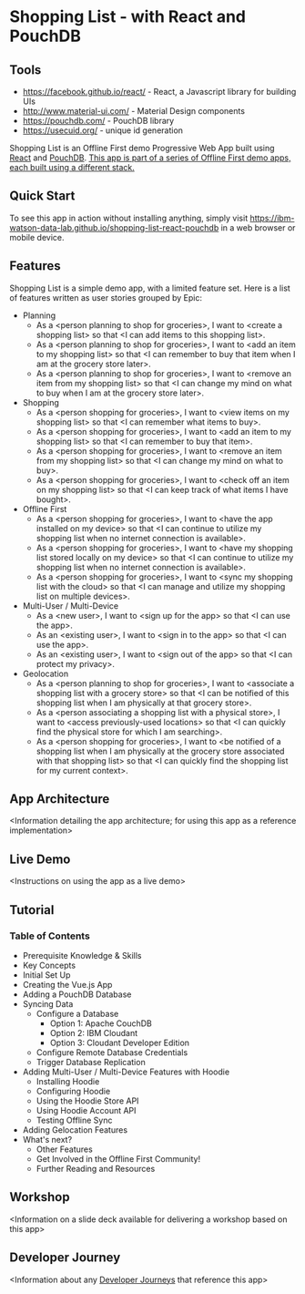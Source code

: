 # Shopping List - with React and PouchDB

## Tools

- https://facebook.github.io/react/ - React, a Javascript library for building UIs
- http://www.material-ui.com/ - Material Design components
- https://pouchdb.com/ - PouchDB library
- https://usecuid.org/ - unique id generation

Shopping List is an Offline First demo Progressive Web App built using [React](https://facebook.github.io/react/) and [PouchDB](https://pouchdb.com/). [This app is part of a series of Offline First demo apps, each built using a different stack.](https://github.com/ibm-watson-data-lab/shopping-list)

## Quick Start

To see this app in action without installing anything, simply visit https://ibm-watson-data-lab.github.io/shopping-list-react-pouchdb in a web browser or mobile device.

## Features

Shopping List is a simple demo app, with a limited feature set. Here is a list of features written as user stories grouped by Epic:

* Planning
  * As a \<person planning to shop for groceries\>, I want to \<create a shopping list\> so that \<I can add items to this shopping list\>.
  * As a \<person planning to shop for groceries\>, I want to \<add an item to my shopping list\> so that \<I can remember to buy that item when I am at the grocery store later\>.
  * As a \<person planning to shop for groceries\>, I want to \<remove an item from my shopping list\> so that \<I can change my mind on what to buy when I am at the grocery store later\>.
* Shopping
  * As a \<person shopping for groceries\>, I want to \<view items on my shopping list\> so that \<I can remember what items to buy\>.
  * As a \<person shopping for groceries\>, I want to \<add an item to my shopping list\> so that \<I can remember to buy that item\>.
  * As a \<person shopping for groceries\>, I want to \<remove an item from my shopping list\> so that \<I can change my mind on what to buy\>.
  * As a \<person shopping for groceries\>, I want to \<check off an item on my shopping list\> so that \<I can keep track of what items I have bought\>.
* Offline First
  * As a \<person shopping for groceries\>, I want to \<have the app installed on my device\> so that \<I can continue to utilize my shopping list when no internet connection is available\>.
  * As a \<person shopping for groceries\>, I want to \<have my shopping list stored locally on my device\> so that \<I can continue to utilize my shopping list when no internet connection is available\>.
  * As a \<person shopping for groceries\>, I want to \<sync my shopping list with the cloud\> so that \<I can manage and utilize my shopping list on multiple devices\>.
* Multi-User / Multi-Device
  * As a \<new user\>, I want to \<sign up for the app\> so that \<I can use the app\>.
  * As an \<existing user\>, I want to \<sign in to the app\> so that \<I can use the app\>.
  * As an \<existing user\>, I want to \<sign out of the app\> so that \<I can protect my privacy\>.
* Geolocation
  * As a \<person planning to shop for groceries\>, I want to \<associate a shopping list with a grocery store\> so that \<I can be notified of this shopping list when I am physically at that grocery store\>.
  * As a \<person associating a shopping list with a physical store\>, I want to \<access previously-used locations\> so that \<I can quickly find the physical store for which I am searching\>.
  * As a \<person shopping for groceries\>, I want to \<be notified of a shopping list when I am physically at the grocery store associated with that shopping list\> so that \<I can quickly find the shopping list for my current context\>.

## App Architecture

\<Information detailing the app architecture; for using this app as a reference implementation\>

## Live Demo

\<Instructions on using the app as a live demo\>

## Tutorial

### Table of Contents

* Prerequisite Knowledge & Skills
* Key Concepts
* Initial Set Up
* Creating the Vue.js App
* Adding a PouchDB Database
* Syncing Data
  * Configure a Database
     * Option 1: Apache CouchDB
     * Option 2: IBM Cloudant
     * Option 3: Cloudant Developer Edition
  * Configure Remote Database Credentials
  * Trigger Database Replication
* Adding Multi-User / Multi-Device Features with Hoodie
  * Installing Hoodie
  * Configuring Hoodie
  * Using the Hoodie Store API
  * Using Hoodie Account API
  * Testing Offline Sync
* Adding Gelocation Features
* What's next?
  * Other Features
  * Get Involved in the Offline First Community!
  * Further Reading and Resources

## Workshop

\<Information on a slide deck available for delivering a workshop based on this app\>

## Developer Journey

\<Information about any [Developer Journeys](https://developer.ibm.com/code/journey/) that reference this app\>